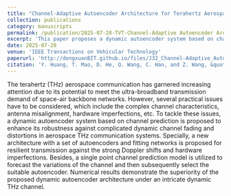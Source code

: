 ```yaml
---
title: "Channel-Adaptive Autoencoder Architecture for Terahertz Aerospace Communications"
collection: publications
category: manuscripts
permalink: /publication/2025-07-28-TVT-Channel-Adaptive Autoencoder Architecture for Terahertz Aerospace Communications-number-32
excerpt: 'This paper proposes a dynamic autoencoder system based on channel prediction to enhance its robustness against complicated dynamic channel fading and distortions in aerospace THz communication systems.'
date: 2025-07-28
venue: 'IEEE Transactions on Vehicular Technology'
paperurl: 'http://dongxuanBIT.github.io/files/J32_Channel-Adaptive_Autoencoder_Architecture_for_Terahertz_Aerospace_Communications.pdf'
citation: 'Y. Huang, T. Mao, D. He, Q. Wang, C. Han, and Z. Wang, &quot;Channel-Adaptive Autoencoder Architecture for Terahertz Aerospace Communications,&quot; <i>IEEE Trans. Veh. Technol.</i>, Early Access, Aug. 2025.'
---
```


The terahertz (THz) aerospace communication has garnered increasing attention due to its potential to meet the ultra-broadband transmission demand of space-air backbone networks. However, several practical issues have to be considered, which include the complex channel characteristics, antenna misalignment, hardware imperfections, etc. To tackle these issues, a dynamic autoencoder system based on channel prediction is proposed to enhance its robustness against complicated dynamic channel fading and distortions in aerospace THz communication systems. Specially, a new architecture with a set of autoencoders and fitting networks is proposed for resilient transmission against the strong Doppler shifts and hardware imperfections. Besides, a single point channel prediction model is utilized to forecast the variations of the channel and then subsequently select the suitable autoencoder. Numerical results demonstrate the superiority of the proposed dynamic autoencoder architecture under an intricate dynamic THz channel.
